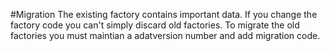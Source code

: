#Migration
The existing factory contains important data. If you change the factory code 
you can't simply discard old factories. 
To migrate the old factories you must maintian a adatversion number and add migration code.


 